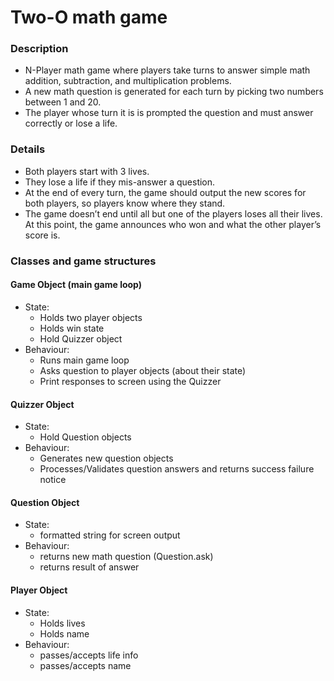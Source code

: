# Two-O math game


### Description

- N-Player math game where players take turns to answer simple math addition, subtraction, and multiplication problems.
- A new math question is generated for each turn by picking two numbers between 1 and 20.
- The player whose turn it is is prompted the question and must answer correctly or lose a life.

### Details

- Both players start with 3 lives.
- They lose a life if they mis-answer a question.
- At the end of every turn, the game should output the new scores for both players, so players know where they stand.
- The game doesn’t end until all but one of the players loses all their lives. At this point, the game announces who won and what the other player’s score is.

### Classes and game structures

#### Game Object (main game loop)
- State:
  - Holds two player objects
  - Holds win state
  - Hold Quizzer object
- Behaviour:
  - Runs main game loop
  - Asks question to player objects (about their state)
  - Print responses to screen using the Quizzer

#### Quizzer Object
- State:
  - Hold Question objects
- Behaviour:
  - Generates new question objects
  - Processes/Validates question answers and returns success failure notice

#### Question Object
- State:
  - formatted string for screen output
- Behaviour:
  - returns new math question (Question.ask)
  - returns result of answer

#### Player Object
- State:
  - Holds lives
  - Holds name
- Behaviour:
  - passes/accepts life info
  - passes/accepts name





